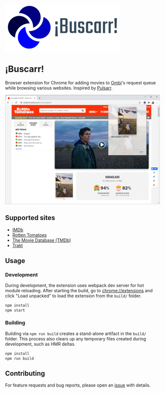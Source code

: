 ![Buscarr logo with text](./src/assets/img/logo-with-text.png)

# ¡Buscarr!
Browser extension for Chrome for adding movies to [Ombi](https://github.com/Ombi-app/Ombi)'s request queue while browsing various websites. Inspired by [Pulsarr](https://github.com/roboticsound/Pulsarr).

![Buscarr extension popup showing add to Ombi request queue feature](./src/assets/img/add-to-ombi.png)

## Supported sites
- [IMDb](https://www.imdb.com/)
- [Rotten Tomatoes](https://www.rottentomatoes.com/)
- [The Movie Database (TMDb)](https://www.themoviedb.org/)
- [Trakt](https://trakt.tv/)

## Usage

### Development
During development, the extension uses webpack dev server for hot module reloading. After starting the build, go to [chrome://extensions](chrome://extensions) and click "Load unpacked" to load the extension from the `build/` folder.

```
npm install
npm start
```

### Building
Building via `npm run build` creates a stand-alone artifact in the `build/` folder. This process also clears up any temporary files created during development, such as HMR deltas.

```
npm install
npm run build
```

## Contributing
For feature requests and bug reports, please open an [issue](https://github.com/mariotacke/buscarr/issues) with details.